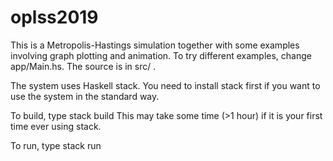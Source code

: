 # oplss2019

This is a Metropolis-Hastings simulation together with some examples
involving graph plotting and animation.
To try different examples, change app/Main.hs.
The source is in src/ .

The system uses Haskell stack.
You need to install stack first if you want to use the system in the
standard way.

To build, type
stack build
This may take some time (>1 hour) if it is your first time ever using stack.

To run, type
stack run
